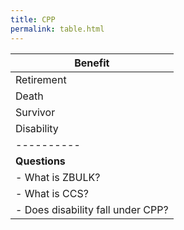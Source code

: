 ```yaml
---
title: CPP  
permalink: table.html  
---
```


 Benefit |     
 ------- |   
 Retirement |  
 Death |  
 Survivor |  
 Disability |  
 ---------- |  
<strong>Questions</strong> |   
- What is ZBULK? |  
- What is CCS? |    
- Does disability fall under CPP? |  
